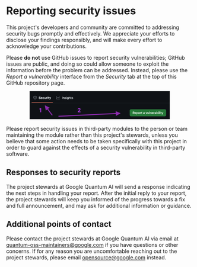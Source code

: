 # Reporting security issues

This project's developers and community are committed to addressing security
bugs promptly and effectively. We appreciate your efforts to disclose your
findings responsibly, and will make every effort to acknowledge your
contributions.

Please **do not** use GitHub issues to report security vulnerabilities; GitHub
issues are public, and doing so could allow someone to exploit the information
before the problem can be addressed. Instead, please use the *Report a
vulnerability* interface from the *Security* tab at the top of this GitHub
repository page.

<div align="center">
<img width="75%" alt="Location of the report button on the repository page"
    src="./report-vulnerability-button.png">
</div>

Please report security issues in third-party modules to the person or team
maintaining the module rather than this project's stewards, unless you believe
that some action needs to be taken specifically with this project in order to
guard against the effects of a security vulnerability in third-party software.

## Responses to security reports

The project stewards at Google Quantum AI will send a response indicating the
next steps in handling your report. After the initial reply to your report, the
project stewards will keep you informed of the progress towards a fix and full
announcement, and may ask for additional information or guidance.

## Additional points of contact

Please contact the project stewards at Google Quantum AI via email at
quantum-oss-maintainers@google.com if you have questions or other concerns. If
for any reason you are uncomfortable reaching out to the project stewards,
please email opensource@google.com instead.
